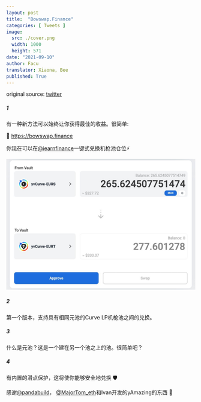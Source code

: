 ```yaml
---
layout: post
title:  "Bowswap.Finance"
categories: [ Tweets ]
image:
  src: ./cover.png
  width: 1000
  height: 571
date: "2021-09-10"
author: Facu
translator: Xiaona, Bee
published: True
---
```


original source: [twitter](https://twitter.com/fameal/status/1424857239505018880)

##### 1

有一种新方法可以始终让你获得最佳的收益。很简单:

🏹 https://bowswap.finance

你现在可以在[@iearnfinance](https://twitter.com/iearnfinance)一键式兑换机枪池仓位⚡️

![](image1.jpg?w=1280&h=881)

##### 2

第一个版本，支持具有相同元池的Curve LP机枪池之间的兑换。

##### 3

什么是元池？这是一个建在另一个池之上的池。很简单吧？

##### 4

有内置的​​滑点保护，这将使你能够安全地兑换 🛡️

感谢[@pandabuild](https://twitter.com/pandabuild)， [@MajorTom_eth](https://twitter.com/MajorTom_eth)和Ivan开发的yAmazing的东西 🚀
